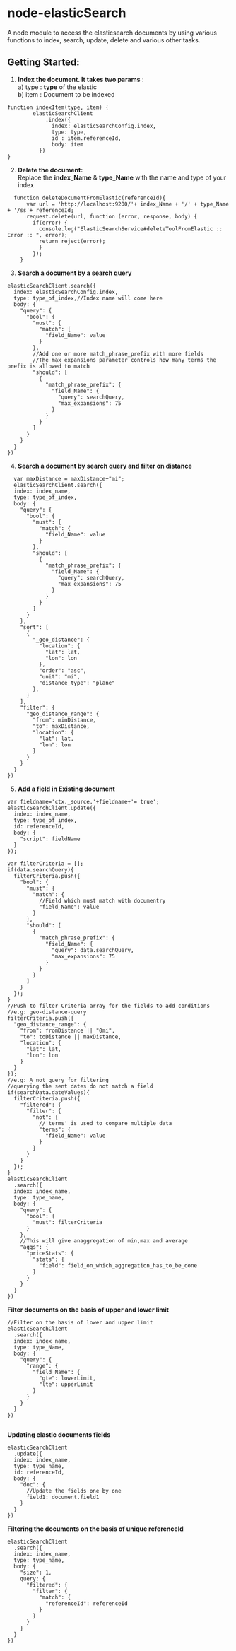 # node-elasticSearch
A node module to access the elasticsearch documents by using various functions to index, search, update, delete and various other tasks.

## Getting Started:

1. __Index the document. It takes two params__ :  
  a) type : __type__ of the elastic  
  b) item : Document to be indexed

```
function indexItem(type, item) {
        elasticSearchClient
            .index({
              index: elasticSearchConfig.index,
              type: type,
              id : item.referenceId,
              body: item
          })
}  
```

2. __Delete the document:__  
Replace the __index_Name__ & __type_Name__ with the name and type of your index
```
  function deleteDocumentFromElastic(referenceId){
      var url = 'http://localhost:9200/'+ index_Name + '/' + type_Name + '/ss'+ referenceId;
      request.delete(url, function (error, response, body) {
        if(error) {
          console.log("ElasticSearchService#deleteToolFromElastic :: Error :: ", error);
          return reject(error);
          }
        });
    }
```

3. __Search a document by a search query__

```
elasticSearchClient.search({
  index: elasticSearchConfig.index,
  type: type_of_index,//Index name will come here
  body: {
    "query": {
      "bool": {
        "must": {
          "match": {
            "field_Name": value
          }
        },
        //Add one or more match_phrase_prefix with more fields
        //The max_expansions parameter controls how many terms the prefix is allowed to match
        "should": [
          {
            "match_phrase_prefix": {
              "field_Name": {
                "query": searchQuery,
                "max_expansions": 75
              }
            }
          }
        ]
      }
    }
  }
})
```
4. __Search a document by search query and filter on distance__
```
  var maxDistance = maxDistance+"mi";
  elasticSearchClient.search({
  index: index_name,
  type: type_of_index,
  body: {
    "query": {
      "bool": {
        "must": {
          "match": {
            "field_Name": value
          }
        },
        "should": [
          {
            "match_phrase_prefix": {
              "field_Name": {
                "query": searchQuery,
                "max_expansions": 75
              }
            }
          }
        ]
      }
    },
    "sort": [
      {
        "_geo_distance": {
          "location": {
            "lat": lat,
            "lon": lon
          },
          "order": "asc",
          "unit": "mi",
          "distance_type": "plane"
        },
      }
    ],
    "filter": {
      "geo_distance_range": {
        "from": minDistance,
        "to": maxDistance,
        "location": {
          "lat": lat,
          "lon": lon
        }
      }
    }
  }
})
```

5. __Add a field in Existing document__

```
var fieldname='ctx._source.'+fieldname+'= true';
elasticSearchClient.update({
  index: index_name,
  type: type_of_index,
  id: referenceId,
  body: {
    "script": fieldName
  }
});

```
```
var filterCriteria = [];
if(data.searchQuery){
  filterCriteria.push({
    "bool": {
      "must": {
        "match": {
          //Field which must match with documentry
          "field_Name": value
        }
      },
      "should": [
        {
          "match_phrase_prefix": {
            "field_Name": {
              "query": data.searchQuery,
              "max_expansions": 75
            }
          }
        }
      ]
    }
  });
}
//Push to filter Criteria array for the fields to add conditions
//e.g: geo-distance-query
filterCriteria.push({
  "geo_distance_range": {
    "from": fromDistance || "0mi",
    "to": toDistance || maxDistance,
    "location": {
      "lat": lat,
      "lon": lon
    }
  }
});
//e.g: A not query for filtering
//querying the sent dates do not match a field 
if(searchData.dateValues){
  filterCriteria.push({
    "filtered": {
      "filter": {
        "not": {
          //'terms' is used to compare multiple data
          "terms": {
            "field_Name": value
          }
        }
      }
    }
  });
}
elasticSearchClient
  .search({
  index: index_name,
  type: type_name,
  body: {
    "query": {
      "bool": {
        "must": filterCriteria
      }
    },
    //This will give anaggregation of min,max and average
    "aggs": {
      "priceStats": {
        "stats": {
          "field": field_on_which_aggregation_has_to_be_done
        }
      }
    }
  }
})
```

__Filter documents on the basis of upper and lower limit__
```
//Filter on the basis of lower and upper limit
elasticSearchClient
  .search({
  index: index_name,
  type: type_Name,
  body: {
    "query": {
      "range": {
        "field_Name": {
          "gte": lowerLimit,
          "lte": upperLimit
        }
      }
    }
  }
})
      
```

__Updating elastic documents fields__
```
elasticSearchClient
  .update({
  index: index_name,
  type: type_name,
  id: referenceId,
  body: {
    "doc": {
      //Update the fields one by one
      field1: document.field1
    }
  }
})

```

__Filtering the documents on the basis of unique referenceId__
```
elasticSearchClient
  .search({
  index: index_name,
  type: type_name,
  body: {
    "size": 1,
    query: {
      "filtered": {
        "filter": {
          "match": {
            "referenceId": referenceId
          }
        }
      }
    }
  }
})
```

